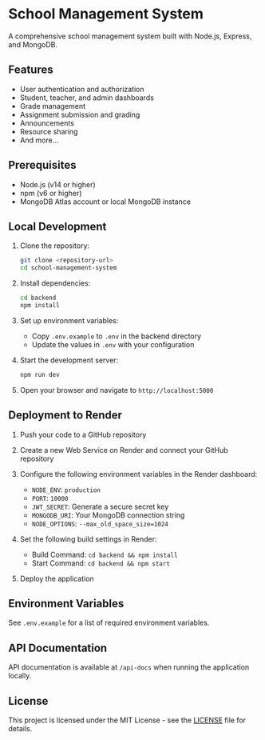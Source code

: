 # School Management System

A comprehensive school management system built with Node.js, Express, and MongoDB.

## Features

- User authentication and authorization
- Student, teacher, and admin dashboards
- Grade management
- Assignment submission and grading
- Announcements
- Resource sharing
- And more...

## Prerequisites

- Node.js (v14 or higher)
- npm (v6 or higher)
- MongoDB Atlas account or local MongoDB instance

## Local Development

1. Clone the repository:
   ```bash
   git clone <repository-url>
   cd school-management-system
   ```

2. Install dependencies:
   ```bash
   cd backend
   npm install
   ```

3. Set up environment variables:
   - Copy `.env.example` to `.env` in the backend directory
   - Update the values in `.env` with your configuration

4. Start the development server:
   ```bash
   npm run dev
   ```

5. Open your browser and navigate to `http://localhost:5000`

## Deployment to Render

1. Push your code to a GitHub repository

2. Create a new Web Service on Render and connect your GitHub repository

3. Configure the following environment variables in the Render dashboard:
   - `NODE_ENV`: `production`
   - `PORT`: `10000`
   - `JWT_SECRET`: Generate a secure secret key
   - `MONGODB_URI`: Your MongoDB connection string
   - `NODE_OPTIONS`: `--max_old_space_size=1024`

4. Set the following build settings in Render:
   - Build Command: `cd backend && npm install`
   - Start Command: `cd backend && npm start`

5. Deploy the application

## Environment Variables

See `.env.example` for a list of required environment variables.

## API Documentation

API documentation is available at `/api-docs` when running the application locally.

## License

This project is licensed under the MIT License - see the [LICENSE](LICENSE) file for details.
